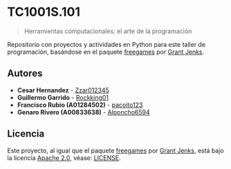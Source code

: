 # TC1001S.101

> Herramientas computacionales: el arte de la programación

Repositorio con proyectos y actividades en Python para este taller de programación, basándose en el paquete [freegames](https://pypi.org/project/freegames/ "'freegames' en pypi.org") por [Grant Jenks](https://grantjenks.com/).

## Autores

- **Cesar Hernandez** - [Zzar012345](https://github.com/Zzar012345)
- **Guillermo Garrido** - [Rockking01](https://github.com/Rockking01)
- **Francisco Rubio (A01284502)** - [pacoito123](https://github.com/pacoito123)
- **Genaro Rivero (A00833638)** - [Alponcho6594](https://github.com/Alponcho6594)

## Licencia

Este proyecto, al igual que el paquete [freegames](https://pypi.org/project/freegames/ "'freegames' en pypi.org") por [Grant Jenks](https://grantjenks.com/), está bajo la licencia [Apache 2.0](https://www.apache.org/licenses/LICENSE-2.0.txt "Apache License 2.0"), véase: [LICENSE](LICENSE).
